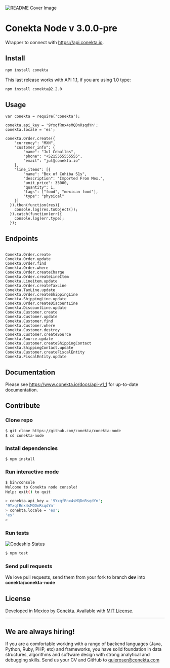 ![README Cover Image](readme_cover.png)

Conekta Node v 3.0.0-pre
======================

Wrapper to connect with https://api.conekta.io.

## Install

```sh
npm install conekta
```

This last release works with API 1.1, if you are using 1.0 type:


```sh
npm install conekta@2.2.0
```

## Usage

```node
var conekta = require('conekta');

conekta.api_key = '9YxqfRnx4sMQDnRsqdYn';
conekta.locale = 'es';

conekta.Order.create({
    "currency": "MXN",
    "customer_info": {
        "name": "Jul Ceballos",
        "phone": "+5215555555555",
        "email": "jul@conekta.io"
    },
    "line_items": [{
        "name": "Box of Cohiba S1s",
        "description": "Imported From Mex.",
        "unit_price": 35000,
        "quantity": 1,
        "tags": ["food", "mexican food"],
        "type": "physical"
    }]
  }).then(function(res){   
    console.log(res.toObject());
  }).catch(function(err){
    console.log(err.type);
  });
```

## Endpoints

```node

Conekta.Order.create
Conekta.Order.update
Conekta.Order.find
Conekta.Order.where
Conekta.Order.createCharge
Conekta.Order.createLineItem
Conekta.Lineitem.update
Conekta.Order.createTaxLine
Conekta.TaxLine.update
Conekta.Order.createShippingLine
Conekta.ShippingLine.update
Conekta.Order.createDiscountLine
Conekta.DiscountLine.update
Conekta.Customer.create
Conekta.Customer.update
Conekta.Customer.find
Conekta.Customer.where
Conekta.Customer.destroy
Conekta.Customer.createSource
Conekta.Source.update
Conekta.Customer.createShippingContact
Conekta.ShippingContact.update
Conekta.Customer.createFiscalEntity
Conekta.FiscalEntity.update

```

## Documentation

Please see https://www.conekta.io/docs/api-v1_1 for up-to-date documentation.

## Contribute

### Clone repo

```sh
$ git clone https://github.com/conekta/conekta-node
$ cd conekta-node
```

### Install dependencies

```sh
$ npm install
```

### Run interactive mode

```sh
$ bin/console
Welcome to Conekta node console!
Help: exit() to quit

> conekta.api_key = '9YxqfRnx4sMQDnRsqdYn';
'9YxqfRnx4sMQDnRsqdYn'
> conekta.locale = 'es';
'es'
> 
```

### Run tests

![Codeship Status](https://www.codeship.io/projects/51103310-1e4d-0131-0d84-5e49904adcd5/status)

```sh
$ npm test
```

### Send pull requests

We love pull requests, send them from your fork to branch **dev** into **conekta/conekta-node**

## License

Developed in Mexico by [Conekta](https://www.conekta.com). Available with [MIT License](LICENSE).

***

## We are always hiring!

If you are a comfortable working with a range of backend languages (Java, Python, Ruby, PHP, etc) and frameworks, you have solid foundation in data structures, algorithms and software design with strong analytical and debugging skills. Send us your CV and GitHub to quieroser@conekta.com

